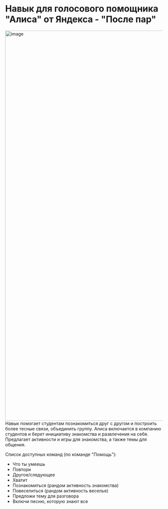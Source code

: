# Навык для голосового помощника "Алиса" от Яндекса - "После пар"
<img width="1246" alt="image" src="https://user-images.githubusercontent.com/51087816/225142762-e0b24280-88b7-4102-bc0c-600fd457783c.png">
Навык помогает студентам познакомиться друг с другом и построить более тесные связи, объединить группу. Алиса включается в компанию студентов и берет инициативу знакомства и развлечения на себя. Предлагает активности и игры для знакомства, а также темы для общения.

Список доступных команд (по команде "Помощь"):
- Что ты умеешь
- Повтори
- Другое/следующее
- Хватит
- Познакомиться (рандом активность
знакомства)
- Повеселиться
(рандом активность веселье)
- Предложи тему для разговора
- Включи песню, которую знают все
